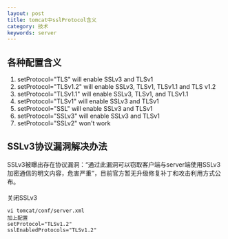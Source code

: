 ```yaml
---
layout: post
title: tomcat中sslProtocol含义
category: 技术
keywords: server
---
```


## 各种配置含义
1. setProtocol="TLS" will enable SSLv3 and TLSv1
2. setProtocol="TLSv1.2" will enable SSLv3, TLSv1, TLSv1.1 and TLS v1.2
3. setProtocol="TLSv1.1" will enable SSLv3, TLSv1, and TLSv1.1
4. setProtocol="TLSv1" will enable SSLv3 and TLSv1
5. setProtocol="SSL" will enable SSLv3 and TLSv1
6. setProtocol="SSLv3" will enable SSLv3 and TLSv1
7. setProtocol="SSLv2" won't work

## SSLv3协议漏洞解决办法
SSLv3被曝出存在协议漏洞：“通过此漏洞可以窃取客户端与server端使用SSLv3加密通信的明文内容，危害严重”，目前官方暂无升级修复补丁和攻击利用方式公布。
<br>
<br>
关闭SSLv3
<br>
```
vi tomcat/conf/server.xml
加上配置
setProtocol="TLSv1.2" 
sslEnabledProtocols="TLSv1.2"
```